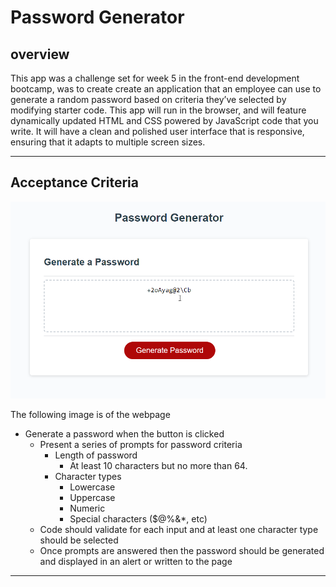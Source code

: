 # Password Generator

## overview

This app was a challenge set for week 5 in the front-end development bootcamp, was to create create an application that an employee can use to generate a random password based on criteria they’ve selected by modifying starter code. This app will run in the browser, and will feature dynamically updated HTML and CSS powered by JavaScript code that you write. It will have a clean and polished user interface that is responsive, ensuring that it adapts to multiple screen sizes.

---

## Acceptance Criteria

![password generator](./assets/images/screenshot.png)

The following image is of the webpage

-   Generate a password when the button is clicked
    -   Present a series of prompts for password criteria
        -   Length of password
            -   At least 10 characters but no more than 64.
        -   Character types
            -   Lowercase
            -   Uppercase
            -   Numeric
            -   Special characters ($@%&\*, etc)
    -   Code should validate for each input and at least one character type should be selected
    -   Once prompts are answered then the password should be generated and displayed in an alert or written to the page

---

